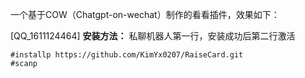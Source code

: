 一个基于COW（Chatgpt-on-wechat）制作的看看插件，效果如下：

[QQ_1611124464]
**安装方法：**
私聊机器人第一行，安装成功后第二行激活

```
#installp https://github.com/KimYx0207/RaiseCard.git
#scanp
```
